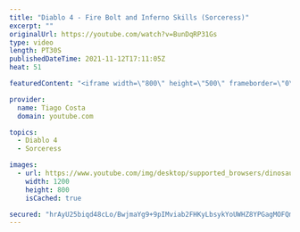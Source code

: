 ```yaml
---
title: "Diablo 4 - Fire Bolt and Inferno Skills (Sorceress)"
excerpt: ""
originalUrl: https://youtube.com/watch?v=BunDqRP31Gs
type: video
length: PT30S
publishedDateTime: 2021-11-12T17:11:05Z
heat: 51

featuredContent: "<iframe width=\"800\" height=\"500\" frameborder=\"0\" src=\"https://www.youtube.com/embed/BunDqRP31Gs\" allow=\"accelerometer; autoplay; encrypted-media; gyroscope; picture-in-picture\" allowfullscreen></iframe>"

provider:
  name: Tiago Costa
  domain: youtube.com

topics:
  - Diablo 4
  - Sorceress

images:
  - url: https://www.youtube.com/img/desktop/supported_browsers/dinosaur.png
    width: 1200
    height: 800
    isCached: true

secured: "hrAyU25biqd48cLo/BwjmaYg9+9pIMviab2FHKyLbsykYoUWHZ8YPGagMOFQmaxRe4He1Dt7k7NCZetLcMMiuVPdkGtg3H2QMekMwt1E7NJvSvRPxLNxCRcr+kkVWWcz5lmWhhRN+LvLEynRmaDEgD2TbgapIYOlc5j+EUNd5fKVhQB/kedDEObSikr08fWxYXghtEXVg1lgT422Igc5vKtlfxU1KjKHyerQN1fm4hu6fnOsFxXyEUntH4xxpKqo2aQytkASspTs47mKHe0G0Q5y8zls5aTEPWV1cs33Nmm/m3/DIjVeY02EUS7jjitkwZGuERo4t+5fqbERKs5f+7IK1r6FwL2w08itRorjPN9PD11vz9pXWXOYAQK/cDeEfhQs0LPYxKvfdz/dxbsQYy7cFtY0WHCQYY3f27sx/Mw=;OgGuN8gj6UyTe6cqvnnixQ=="
---
```


